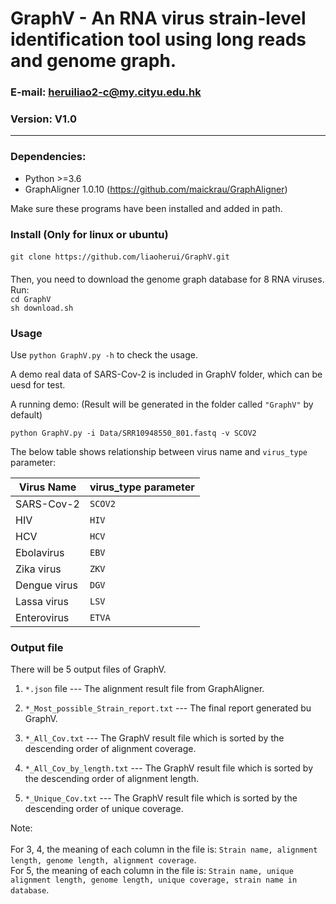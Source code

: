 # GraphV - An RNA virus strain-level identification tool using long reads and genome graph.

### E-mail: heruiliao2-c@my.cityu.edu.hk
### Version: V1.0
---------------------------------------------------------------------------
### Dependencies:
* Python >=3.6
* GraphAligner 1.0.10 (https://github.com/maickrau/GraphAligner)

Make sure these programs have been installed and added in path.

### Install (Only for linux or ubuntu)

####
`git clone https://github.com/liaoherui/GraphV.git`<BR/>
####
Then, you need to download the genome graph database for 8 RNA viruses. Run:<BR/>
`cd GraphV`<BR/>
`sh download.sh`<BR/>
### Usage

Use `python GraphV.py -h` to check the usage.

A demo real data of SARS-Cov-2 is included in GraphV folder, which can be uesd for test.

A running demo: (Result will be generated in the folder called `"GraphV"` by default)

`python GraphV.py -i Data/SRR10948550_801.fastq -v SCOV2`

The below table shows relationship between virus name and `virus_type` parameter:

| Virus Name | virus_type parameter |
|------|-------------|
| SARS-Cov-2  | `SCOV2`     |
| HIV  | `HIV`      |
| HCV  | `HCV`     |
| Ebolavirus  | `EBV`        |
| Zika virus  | `ZKV` |
| Dengue virus  | `DGV`        |
| Lassa virus  | `LSV`        |
| Enterovirus  | `ETVA`        |

### Output file

There will be 5 output files of GraphV.

1. `*.json` file --- The alignment result file from GraphAligner.

2. `*_Most_possible_Strain_report.txt` --- The final report generated bu GraphV.

3. `*_All_Cov.txt` --- The GraphV result file which is sorted by the descending order of alignment coverage.

4. `*_All_Cov_by_length.txt` --- The GraphV result file which is sorted by the descending order of alignment length.

5. `*_Unique_Cov.txt` --- The GraphV result file which is sorted by the descending order of unique coverage.

Note: <BR/><BR/>
For 3, 4, the meaning of each column in the file is: `Strain name, alignment length, genome length, alignment coverage`.<BR/>
For 5, the meaning of each column in the file is: `Strain name, unique alignment length, genome length, unique coverage, strain name in database`.

